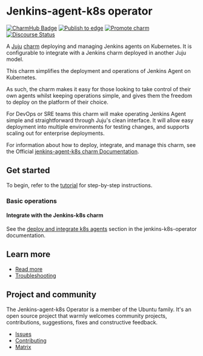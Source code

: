 # Jenkins-agent-k8s operator

[![CharmHub Badge](https://charmhub.io/jenkins-agent-k8s/badge.svg)](https://charmhub.io/jenkins-agent-k8s)
[![Publish to edge](https://github.com/canonical/jenkins-agent-k8s-operator/actions/workflows/publish_charm.yaml/badge.svg)](https://github.com/canonical/jenkins-agent-k8s-operator/actions/workflows/publish_charm.yaml)
[![Promote charm](https://github.com/canonical/jenkins-agent-k8s-operator/actions/workflows/promote_charm.yaml/badge.svg)](https://github.com/canonical/jenkins-agent-k8s-operator/actions/workflows/promote_charm.yaml)
[![Discourse Status](https://img.shields.io/discourse/status?server=https%3A%2F%2Fdiscourse.charmhub.io&style=flat&label=CharmHub%20Discourse)](https://discourse.charmhub.io)

A [Juju](https://juju.is/) [charm](https://documentation.ubuntu.com/juju/3.6/reference/charm/) deploying and managing Jenkins agents on Kubernetes. It is configurable to integrate with a Jenkins charm deployed in another Juju model.

This charm simplifies the deployment and operations of Jenkins Agent on Kubernetes.

As such, the charm makes it easy for those looking to take control of their own agents whilst keeping operations simple, and gives them the freedom to deploy on the platform of their choice.

For DevOps or SRE teams this charm will make operating Jenkins Agent simple and straightforward through Juju's clean interface. It will allow easy deployment into multiple environments for testing changes, and supports scaling out for enterprise deployments.

For information about how to deploy, integrate, and manage this charm, see the Official [jenkins-agent-k8s charm Documentation](https://charmhub.io/jenkins-agent-k8s/docs).

## Get started

To begin, refer to the [tutorial](https://charmhub.io/jenkins-agent-k8s/docs/tutorial-getting-started) for step-by-step instructions.

### Basic operations

#### Integrate with the Jenkins-k8s charm

See the [deploy and integrate k8s agents](https://charmhub.io/jenkins-k8s/docs/tutorial-getting-started#deploy-and-integrate-k8s-agents) section in the jenkins-k8s-operator documentation.

## Learn more

- [Read more](https://charmhub.io/jenkins-agent-k8s/docs)
- [Troubleshooting](https://matrix.to/#/#charmhub-charmdev:ubuntu.com)

## Project and community

The Jenkins-agent-k8s Operator is a member of the Ubuntu family. It's an open source project that warmly welcomes community projects, contributions, suggestions, fixes and constructive feedback.

* [Issues](https://github.com/canonical/jenkins-agent-k8s-operator/issues) <!--Link to GitHub issues (if applicable)-->
* [Contributing](https://charmhub.io/jenkins-agent-k8s/docs/how-to-contribute) <!--Link to any contribution guides--> 
* [Matrix](https://matrix.to/#/#charmhub-charmdev:ubuntu.com)

